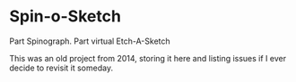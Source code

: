 # Spin-o-Sketch
Part Spinograph. Part virtual Etch-A-Sketch

This was an old project from 2014, storing it here and listing issues if I ever decide to revisit it someday.
